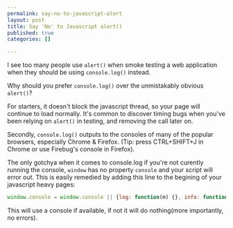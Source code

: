 ```yaml
--- 
permalink: say-no-to-javascript-alert
layout: post
title: Say 'No' to Javascript alert()
published: true
categories: []

---
```


I see too many people use `alert()` when smoke testing a web application when they should be using `console.log()` instead.


Why should you prefer `console.log()` over the unmistakably obvious `alert()`?


For starters, it doesn't block the javascript thread, so your page will continue to load normally. It's common to discover timing bugs when you've been relying on `alert()` in testing, and removing the call later on.


Secondly, `console.log()` outputs to the consoles of many of the popular browsers, especially Chrome & Firefox. (Tip: press CTRL+SHIFT+J in Chrome or use Firebug's console in Firefox).


The only gotchya when it comes to console.log if you're not curently running the console, `window` has no property `console` and your script will error out. This is easily remedied by adding this line to the begining of your javascript heavy pages:

```javascript
window.console = window.console || {log: function(m) {}, info: function(m) {}};
```

This will use a console if available, if not it will do nothing(more importantly, no errors). 
